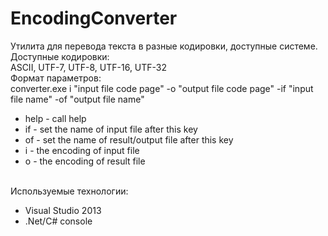 EncodingConverter
=================
Утилита для перевода текста в разные кодировки, доступные системе.<br>
Доступные кодировки: <br> 
ASCII, UTF-7, UTF-8, UTF-16, UTF-32 <br>
Формат параметров: <br>
converter.exe i "input file code page" -o "output file code page" -if "input file name" -of "output file name" <br>
<ul>
<li>help - call help</li>
<li>if - set the name of input file after this key</li>
<li>of - set the name of result/output file after this key</li>
<li>i - the encoding of input file</li>
<li>o - the encoding of result file</li>
</ul>
<br>Используемые технологии:
<ul>
<li>Visual Studio 2013</li>
<li>.Net/C# console</li>
<ul>
